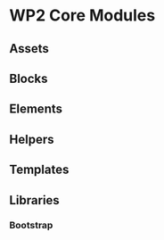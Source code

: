 # WP2 Core Modules

## Assets

## Blocks

## Elements

## Helpers

## Templates

## Libraries

### Bootstrap